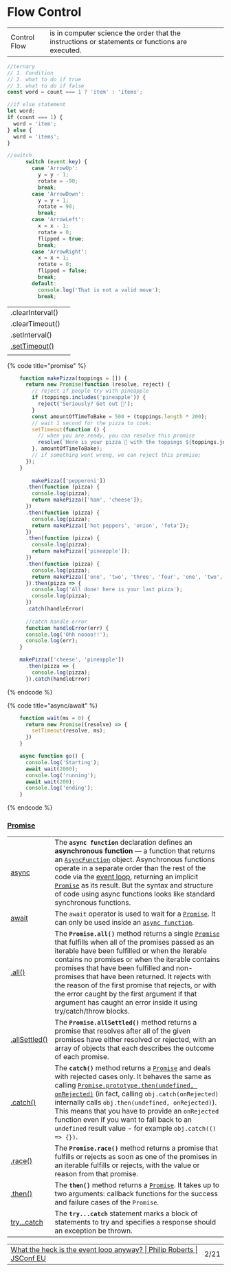 # Flow Control

|  |  |
| :--- | :--- |
| Control Flow | is in computer science the order that the instructions or statements or functions are executed. |

```javascript
//ternary
// 1. Condition
// 2. what to do if true
// 3. what to do if false
const word = count === 1 ? 'item' : 'items';

//if else statement
let word;
if (count === 1) {
  word = 'item';
} else {
  word = 'items';
}
```

```javascript
//switch
      switch (event.key) {
        case 'ArrowUp':
          y = y - 1;
          rotate = -90;
          break;
        case 'ArrowDown':
          y = y + 1;
          rotate = 90;
          break;
        case 'ArrowLeft':
          x = x - 1;
          rotate = 0;
          flipped = true;
          break;
        case 'ArrowRight':
          x = x + 1;
          rotate = 0;
          flipped = false;
          break;
        default:
          console.log('That is not a valid move');
          break;
```

|  |  |
| :--- | :--- |
| .clearInterval\(\) |  |
| .clearTimeout\(\) |  |
| .setInterval\(\) |  |
| [.setTimeout\(\)](https://developer.mozilla.org/en-US/docs/Web/API/WindowOrWorkerGlobalScope/setTimeout) |  |
|  |  |

{% code title="promise" %}
```javascript
    function makePizza(toppings = []) {
      return new Promise(function (resolve, reject) {
        // reject if people try with pineapple
        if (toppings.includes('pineapple')) {
          reject('Seriously? Get out 🍍');
        }
        const amountOfTimeToBake = 500 + (toppings.length * 200);
        // wait 1 second for the pizza to cook:
        setTimeout(function () {
          // when you are ready, you can resolve this promise
          resolve(`Here is your pizza 🍕 with the toppings ${toppings.join(' ')}`);
        }, amountOfTimeToBake);
        // if something went wrong, we can reject this promise;
      });
    }
    
        makePizza(['pepperoni'])
      .then(function (pizza) {
        console.log(pizza);
        return makePizza(['ham', 'cheese']);
      })
      .then(function (pizza) {
        console.log(pizza);
        return makePizza(['hot peppers', 'onion', 'feta']);
      })
      .then(function (pizza) {
        console.log(pizza);
        return makePizza(['pineapple']);
      })
      .then(function (pizza) {
        console.log(pizza);
        return makePizza(['one', 'two', 'three', 'four', 'one', 'two', 'three', 'four', 'one', 'two', 'three', 'four']);
      }).then(pizza => {
        console.log('All done! here is your last pizza');
        console.log(pizza);
      })
      .catch(handleError)
      
      //catch handle error
      function handleError(err) {
      console.log('Ohh noooo!!');
      console.log(err);
    }

    makePizza(['cheese', 'pineapple'])
      .then(pizza => {
        console.log(pizza);
      }).catch(handleError)
```
{% endcode %}

{% code title="async/await" %}
```javascript
    function wait(ms = 0) {
      return new Promise((resolve) => {
        setTimeout(resolve, ms);
      })
    }

    async function go() {
      console.log('Starting');
      await wait(2000);
      console.log('running');
      await wait(200);
      console.log('ending');
    }
```
{% endcode %}

### [Promise](https://developer.mozilla.org/en-US/docs/Web/JavaScript/Reference/Global_Objects/Promise)

|  |  |
| :--- | :--- |
| [async](https://developer.mozilla.org/en-US/docs/Web/JavaScript/Reference/Statements/async_function) | The **`async function`** declaration defines an **asynchronous function** — a function that returns an [`AsyncFunction`](https://developer.mozilla.org/en-US/docs/Web/JavaScript/Reference/Global_Objects/AsyncFunction) object. Asynchronous functions operate in a separate order than the rest of the code via the [event loop](https://developer.mozilla.org/en-US/docs/Web/JavaScript/EventLoop), returning an implicit [`Promise`](https://developer.mozilla.org/en-US/docs/Web/JavaScript/Reference/Global_Objects/Promise) as its result. But the syntax and structure of code using async functions looks like standard synchronous functions. |
| [await](https://developer.mozilla.org/en-US/docs/Web/JavaScript/Reference/Operators/await) | The `await` operator is used to wait for a [`Promise`](https://developer.mozilla.org/en-US/docs/Web/JavaScript/Reference/Global_Objects/Promise). It can only be used inside an [`async function`](https://developer.mozilla.org/en-US/docs/Web/JavaScript/Reference/Statements/async_function). |
| [.all\(\)](https://developer.mozilla.org/en-US/docs/Web/JavaScript/Reference/Global_Objects/Promise/all) | The **`Promise.all()`** method returns a single [`Promise`](https://developer.mozilla.org/en-US/docs/Web/JavaScript/Reference/Global_Objects/Promise) that fulfills when all of the promises passed as an iterable have been fulfilled or when the iterable contains no promises or when the iterable contains promises that have been fulfilled and non-promises that have been returned. It rejects with the reason of the first promise that rejects, or with the error caught by the first argument if that argument has caught an error inside it using try/catch/throw blocks. |
| [.allSettled\(\)](https://developer.mozilla.org/en-US/docs/Web/JavaScript/Reference/Global_Objects/Promise/allSettled) | The **`Promise.allSettled()`** method returns a promise that resolves after all of the given promises have either resolved or rejected, with an array of objects that each describes the outcome of each promise. |
| [.catch\(\)](https://developer.mozilla.org/en-US/docs/Web/JavaScript/Reference/Global_Objects/Promise/catch) | The **`catch()`** method returns a [`Promise`](https://developer.mozilla.org/en-US/docs/Web/JavaScript/Reference/Global_Objects/Promise) and deals with rejected cases only. It behaves the same as calling [`Promise.prototype.then(undefined, onRejected)`](https://developer.mozilla.org/en-US/docs/Web/JavaScript/Reference/Global_Objects/Promise/then) \(in fact, calling `obj.catch(onRejected)` internally calls `obj.then(undefined, onRejected)`\). This means that you have to provide an `onRejected` function even if you want to fall back to an `undefined` result value - for example `obj.catch(() => {})`. |
| [.race\(\)](https://developer.mozilla.org/en-US/docs/Web/JavaScript/Reference/Global_Objects/Promise/race) | The **`Promise.race()`** method returns a promise that fulfills or rejects as soon as one of the promises in an iterable fulfills or rejects, with the value or reason from that promise. |
| [.then\(\)](https://developer.mozilla.org/en-US/docs/Web/JavaScript/Reference/Global_Objects/Promise/then) | The **`then()`** method returns a [`Promise`](https://developer.mozilla.org/en-US/docs/Web/API/Promise). It takes up to two arguments: callback functions for the success and failure cases of the `Promise`. |
| [try...catch](https://developer.mozilla.org/en-US/docs/Web/JavaScript/Reference/Statements/try...catch) | The **`try...catch`** statement marks a block of statements to try and specifies a response should an exception be thrown. |

|  |  |
| :--- | :--- |
| [What the heck is the event loop anyway? \| Philip Roberts \| JSConf EU](https://www.youtube.com/watch?v=8aGhZQkoFbQ) | 2/21 |

